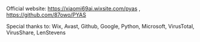 Official website:
https://xiaomi69ai.wixsite.com/pyas , 
https://github.com/87owo/PYAS

Special thanks to:
Wix, Avast, Github, Google, Python, Microsoft, VirusTotal, VirusShare, LenStevens
